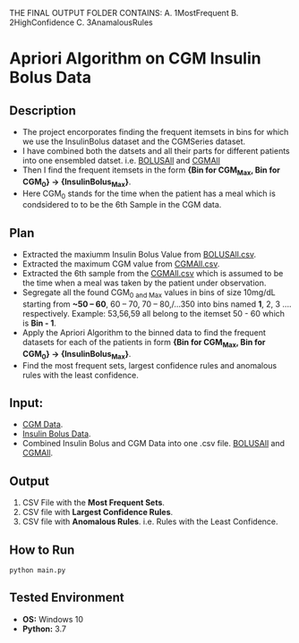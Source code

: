 THE FINAL OUTPUT FOLDER CONTAINS:
A. 1MostFrequent
B. 2HighConfidence
C. 3AnamalousRules

# Apriori Algorithm on CGM Insulin Bolus Data
## Description
- The project encorporates finding the frequent itemsets in bins for which we use the InsulinBolus dataset and the CGMSeries dataset.
- I have combined both the datsets and all their parts for different patients into one ensembled datset. i.e. [BOLUSAll](BOLUSAll.csv) and [CGMAll](CGMAll.csv)
- Then I find the frequent itemsets in the form **{Bin for CGM<sub>Max</sub>, Bin for CGM<sub>0</sub>} -> {InsulinBolus<sub>Max</sub>}**.
- Here CGM<sub>0</sub> stands for the time when the patient has a meal which is condsidered to to be the 6th Sample in the CGM data.

## Plan
- Extracted the maxiumm Insulin Bolus Value from [BOLUSAll.csv](BOLUSAll.csv).
- Extracted the maximum CGM value from [CGMAll.csv](CGMAll.csv).
- Extracted the 6th sample from the [CGMAll.csv](CGMAll.csv) which is assumed to be the time when a meal was taken by the patient under observation.
- Segregate all the found CGM<sub>0 and Max</sub> values in bins of size 10mg/dL starting from **~50 – 60**, 60 – 70, 70 – 80,/...350 into bins named **1**, 2, 3 .... respectively. Example: 53,56,59 all belong to the itemset 50 - 60 which is **Bin - 1**.
- Apply the Apriori Algorithm to the binned data to find the frequent datasets for each of the patients in form **{Bin for CGM<sub>Max</sub>, Bin for CGM<sub>0</sub>} -> {InsulinBolus<sub>Max</sub>}**.
- Find the most frequent sets, largest confidence rules and anomalous rules with the least confidence.

## Input:
- [CGM Data](DataCGM).
- [Insulin Bolus Data](DataBOLUS).
- Combined Insulin Bolus and CGM Data into one .csv file. [BOLUSAll](BOLUSAll.csv) and [CGMAll](CGMAll.csv).

## Output
1.	CSV File with the **Most Frequent Sets**.
2.	CSV file with **Largest Confidence Rules**. 
3.	CSV file with **Anomalous Rules**. i.e. Rules with the Least Confidence.

## How to Run
```
python main.py
```

## Tested Environment
- **OS:** Windows 10
- **Python:** 3.7